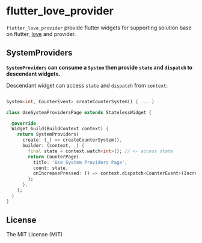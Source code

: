 # flutter_love_provider

`flutter_love_provider` provide flutter widgets for supporting solution base on flutter, [love] and provider.

## SystemProviders

**`SystemProviders` can consume a `System` then provide `state` and `dispatch` to descendant widgets.**

Descendant widget can access `state` and `dispatch` from `context`:

```dart

System<int, CounterEvent> createCounterSystem() { ... }

class UseSystemProvidersPage extends StatelessWidget {

  @override
  Widget build(BuildContext context) {
    return SystemProviders(
      create: (_) => createCounterSystem(),
      builder: (context, _) {
        final state = context.watch<int>(); // <- access state
        return CounterPage(
          title: 'Use System Providers Page',
          count: state,
          onIncreasePressed: () => context.dispatch<CounterEvent>(Increment()), // <- access dispatch
        );
      },
    );
  }
}

```

## License

The MIT License (MIT)

[love]:https://pub.dev/packages/love